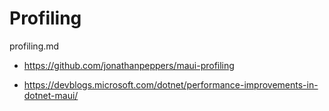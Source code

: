 # Profiling

profiling.md

*   https://github.com/jonathanpeppers/maui-profiling

*   https://devblogs.microsoft.com/dotnet/performance-improvements-in-dotnet-maui/